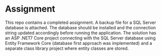 # Assignment
This repo contains a completed assignment. A backup file for a SQL Server database is attached. The database should be installed and the connection string updated accordingly before running the application. 
The solution has an ASP .NET7 Core project connecting with the SQL Server database using Entity Framework Core (database first approach was implemented) and a separate class library project where entity classes are stored. 
